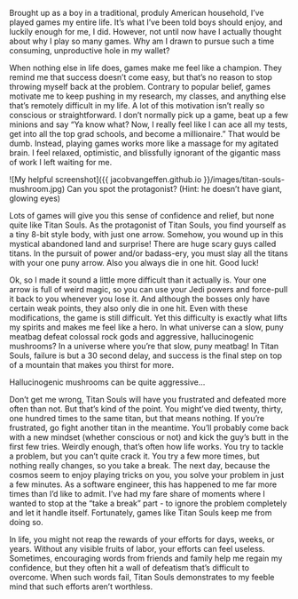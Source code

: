 Brought up as a boy in a traditional, produly American household, I’ve played games my entire life. It’s what I’ve been told boys should enjoy, and luckily enough for me, I did. However, not until now have I actually thought about why I play so many games. Why am I drawn to pursue such a time consuming, unproductive hole in my wallet?

When nothing else in life does, games make me feel like a champion. They remind me that success doesn’t come easy, but that’s no reason to stop throwing myself back at the problem. Contrary to popular belief, games motivate me to keep pushing in my research, my classes, and anything else that’s remotely difficult in my life. A lot of this motivation isn’t really so conscious or straightforward. I don’t normally pick up a game, beat up a few minions and say “Ya know what? Now, I really feel like I can ace all my tests, get into all the top grad schools, and become a millionaire.” That would be dumb. Instead, playing games works more like a massage for my agitated brain. I feel relaxed, optimistic, and blissfully ignorant of the gigantic mass of work I left waiting for me.

![My helpful screenshot]({{ jacobvangeffen.github.io }}/images/titan-souls-mushroom.jpg)
Can you spot the protagonist? (Hint: he doesn’t have giant, glowing eyes)

Lots of games will give you this sense of confidence and relief, but none quite like Titan Souls. As the protagonist of Titan Souls, you find yourself as a tiny 8-bit style body, with just one arrow. Somehow, you wound up in this mystical abandoned land and surprise! There are huge scary guys called titans. In the pursuit of power and/or badass-ery, you must slay all the titans with your one puny arrow. Also you always die in one hit. Good luck! 

Ok, so I made it sound a little more difficult than it actually is. Your one arrow is full of weird magic, so you can use your Jedi powers and force-pull it back to you whenever you lose it. And although the bosses only have certain weak points, they also only die in one hit. Even with these modifications, the game is still difficult. Yet this difficulty is exactly what lifts my spirits and makes me feel like a hero. In what universe can a slow, puny meatbag defeat colossal rock gods and aggressive, hallucinogenic mushrooms? In a universe where you’re that slow, puny meatbag! In Titan Souls, failure is but a 30 second delay, and success is the final step on top of a mountain that makes you thirst for more.

<!-- TODO add image -->
Hallucinogenic mushrooms can be quite aggressive...

Don’t get me wrong, Titan Souls will have you frustrated and defeated more often than not. But that’s kind of the point. You might’ve died twenty, thirty, one hundred times to the same titan, but that means nothing. If you’re frustrated, go fight another titan in the meantime. You’ll probably come back with a new mindset (whether conscious or not) and kick the guy’s butt in the first few tries. Weirdly enough, that’s often how life works. You try to tackle a problem, but you can’t quite crack it. You try a few more times, but nothing really changes, so you take a break. The next day, because the cosmos seem to enjoy playing tricks on you, you solve your problem in just a few minutes. As a software engineer, this has happened to me far more times than I’d like to admit. I’ve had my fare share of moments where I wanted to stop at the “take a break” part - to ignore the problem completely and let it handle itself. Fortunately, games like Titan Souls keep me from doing so.

In life, you might not reap the rewards of your efforts for days, weeks, or years. Without any visible fruits of labor, your efforts can feel useless. Sometimes, encouraging words from friends and family help me regain my confidence, but they often hit a wall of defeatism that’s difficult to overcome. When such words fail, Titan Souls demonstrates to my feeble mind that such efforts aren’t worthless. 
